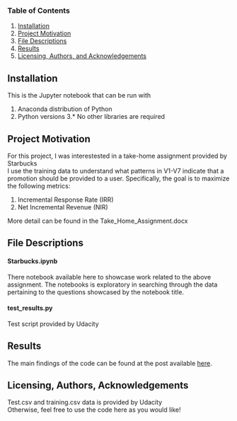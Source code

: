 ### Table of Contents

1. [Installation](#installation)
2. [Project Motivation](#motivation)
3. [File Descriptions](#files)
4. [Results](#results)
5. [Licensing, Authors, and Acknowledgements](#licensing)

## Installation <a name="installation"></a>

This is the Jupyter notebook that can be run with
1. Anaconda distribution of Python
2. Python versions 3.*
No other libraries are required

## Project Motivation<a name="motivation"></a>

For this project, I was interestested in a take-home assignment provided by Starbucks <br>
I use the training data to understand what patterns in V1-V7 indicate that a promotion should be provided to a user. Specifically, the goal is to maximize the following metrics:

1. Incremental Response Rate (IRR)
2. Net Incremental Revenue (NIR)

More detail can be found in the Take_Home_Assignment.docx

## File Descriptions <a name="files"></a>

#### Starbucks.ipynb
There notebook available here to showcase work related to the above assignment.  The notebooks is exploratory in searching through the data pertaining to the questions showcased by the notebook title. 

#### test_results.py
Test script provided by Udacity

## Results<a name="results"></a>

The main findings of the code can be found at the post available [here]().

## Licensing, Authors, Acknowledgements<a name="licensing"></a>
Test.csv and training.csv data is provided by Udacity  
Otherwise, feel free to use the code here as you would like! 
